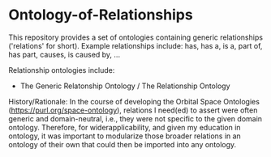 # Ontology-of-Relationships

This repository provides a set of ontologies containing generic relationships ('relations' for short).
Example relationships include: has, has a, is a, part of, has part, causes, is caused by, ...

Relationship ontologies include:

- The Generic Relatonship Ontology / The Relationship Ontology

History/Rationale: In the course of developing the Orbital Space Ontologies (https://purl.org/space-ontology), relations I need(ed) to assert were often generic and domain-neutral, i.e., they were not specific to the given domain ontology.
Therefore, for widerapplicability, and given my education in ontology, it was important to modularize those broader relations in an ontology of their own that could then be imported into any ontology.
